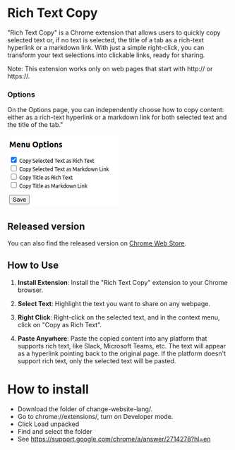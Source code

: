 # Rich Text Copy

"Rich Text Copy" is a Chrome extension that allows users to quickly copy selected text or, if no text is selected, the title of a tab as a rich-text hyperlink or a markdown link. With just a simple right-click, you can transform your text selections into clickable links, ready for sharing.

Note: This extension works only on web pages that start with http:// or https://.


### Options

On the Options page, you can independently choose how to copy content: either as a rich-text hyperlink or a markdown link for both selected text and the title of the tab."

![](img/menu-options.png)

## Released version

You can also find the released version on [Chrome Web Store](https://chrome.google.com/webstore/detail/rich-text-copy/aidldbbgafbfbooldgdpbpgkabdojfge).


## How to Use

1. **Install Extension**:
   Install the "Rich Text Copy" extension to your Chrome browser.

2. **Select Text**:
   Highlight the text you want to share on any webpage.

3. **Right Click**:
   Right-click on the selected text, and in the context menu, click on "Copy as Rich Text".

4. **Paste Anywhere**:
   Paste the copied content into any platform that supports rich text, like Slack, Microsoft Teams, etc. The text will appear as a hyperlink pointing back to the original page. If the platform doesn't support rich text, only the selected text will be pasted.


# How to install

- Download the folder of change-website-lang/.
- Go to chrome://extensions/, turn on Developer mode.
- Click Load unpacked
- Find and select the folder
- See https://support.google.com/chrome/a/answer/2714278?hl=en
